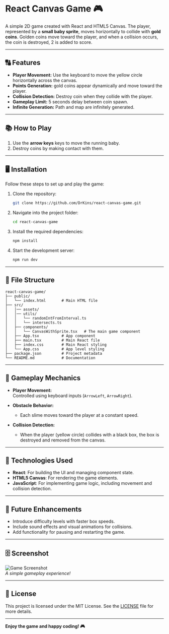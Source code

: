 # React Canvas Game 🎮

A simple 2D game created with React and HTML5 Canvas. The player, represented by a **small baby sprite**, moves horizontally to collide with **gold coins**. Golden coins move toward the player, and when a collision occurs, the coin is destroyed, 2 is added to score.

---

## 🔠 Features

- **Player Movement:** Use the keyboard to move the yellow circle horizontally across the canvas.
- **Points Generation:** gold coins appear dynamically and move toward the player.
- **Collision Detection:** Destroy coin when they collide with the player.
- **Gameplay Limit:** 5 seconds delay between coin spawn.
- **Infinite Generation:** Path and map are infinitely generated.

---

## 📚 How to Play

1. Use the **arrow keys** keys to move the running baby.
2. Destroy coins by making contact with them.

---

## 🖥️ Installation

Follow these steps to set up and play the game:

1. Clone the repository:
   ```bash
   git clone https://github.com/DrKins/react-canvas-game.git
   ```
2. Navigate into the project folder:
   ```bash
   cd react-canvas-game
   ```
3. Install the required dependencies:
   ```bash
   npm install
   ```
4. Start the development server:
   ```bash
   npm run dev
   ```

---

## 📂 File Structure

```plaintext
react-canvas-game/
├── public/
│   └── index.html       # Main HTML file
├── src/
│   │── assets/
│   │── utils/
│   │   └── randomIntFromInterval.ts
│   │   └── intersects.ts
│   ├── components/
│   │   └── CanvasWithSprite.tsx   # The main game component
│   ├── App.tsx          # App component
│   ├── main.tsx         # Main React file
│   ├── index.css        # Main React styling
│   └── App.css          # App level styling
├── package.json         # Project metadata
└── README.md            # Documentation
```

---

## 🚀 Gameplay Mechanics

- **Player Movement:**  
  Controlled using keyboard inputs (`ArrowLeft`, `ArrowRight`).

- **Obstacle Behavior:**

  - Each slime moves toward the player at a constant speed.

- **Collision Detection:**
  - When the player (yellow circle) collides with a black box, the box is destroyed and removed from the canvas.

---

## 🎨 Technologies Used

- **React**: For building the UI and managing component state.
- **HTML5 Canvas**: For rendering the game elements.
- **JavaScript**: For implementing game logic, including movement and collision detection.

---

## 🌟 Future Enhancements

- Introduce difficulty levels with faster box speeds.
- Include sound effects and visual animations for collisions.
- Add functionality for pausing and restarting the game.

---

## 🗄️ Screenshot

![Game Screenshot](https://imgur.com/Ys5hwNJ.png)  
_A simple gameplay experience!_

---

## 🔖 License

This project is licensed under the MIT License. See the [LICENSE](LICENSE) file for more details.

---

**Enjoy the game and happy coding! 🎮**
